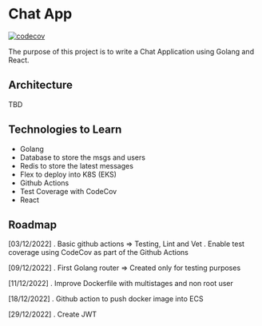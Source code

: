 # Chat App

[![codecov](https://codecov.io/gh/jcasanella/chat_app/branch/main/graph/badge.svg?token=VIU7H2NELQ)](https://codecov.io/gh/jcasanella/chat_app)

The purpose of this project is to write a Chat Application using Golang and React. 

## Architecture 

TBD

## Technologies to Learn

* Golang
* Database to store the msgs and users
* Redis to store the latest messages
* Flex to deploy into K8S (EKS)
* Github Actions
* Test Coverage with CodeCov
* React

## Roadmap

[03/12/2022]
. Basic github actions => Testing, Lint and Vet 
. Enable test coverage using CodeCov as part of the Github Actions

[09/12/2022]
. First Golang router => Created only for testing purposes

[11/12/2022]
. Improve Dockerfile with multistages and non root user

[18/12/2022]
. Github action to push docker image into ECS

[29/12/2022]
. Create JWT

